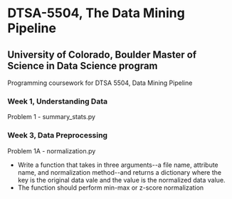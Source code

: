 # DTSA-5504, The Data Mining Pipeline
## University of Colorado, Boulder Master of Science in Data Science program

Programming coursework for DTSA 5504, Data Mining Pipeline

### Week 1, Understanding Data
Problem 1 - summary_stats.py

### Week 3, Data Preprocessing
Problem 1A - normalization.py

- Write a function that takes in three arguments--a file name, attribute name, and normalization method--and returns a dictionary where the key is the original data vale and the value is the normalized data value.
- The function should perform min-max or z-score normalization


